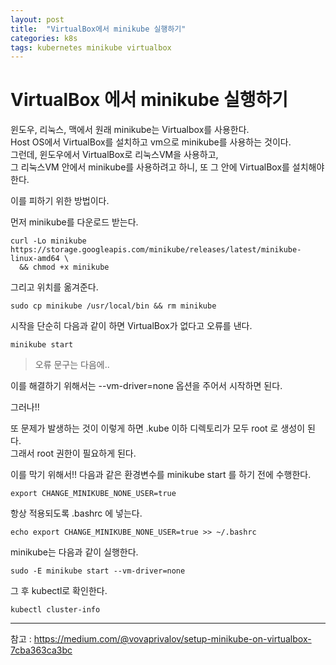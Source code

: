 ```yaml
---
layout: post
title:  "VirtualBox에서 minikube 실행하기"
categories: k8s
tags: kubernetes minikube virtualbox
---
```

# VirtualBox 에서 minikube 실행하기

윈도우, 리눅스, 맥에서 원래 minikube는 Virtualbox를 사용한다.  
Host OS에서 VirtualBox를 설치하고 vm으로 minikube를 사용하는 것이다.  
그런데, 윈도우에서 VirtualBox로 리눅스VM을 사용하고,  
그 리눅스VM 안에서 minikube를 사용하려고 하니, 또 그 안에 VirtualBox를 설치해야 한다.

이를 피하기 위한 방법이다.

먼저 minikube를 다운로드 받는다.

~~~
curl -Lo minikube https://storage.googleapis.com/minikube/releases/latest/minikube-linux-amd64 \
  && chmod +x minikube
~~~

그리고 위치를 옮겨준다.
~~~
sudo cp minikube /usr/local/bin && rm minikube
~~~

시작을 단순히 다음과 같이 하면 VirtualBox가 없다고 오류를 낸다.
~~~
minikube start
~~~
>오류 문구는 다음에..

이를 해결하기 위해서는 --vm-driver=none 옵션을 주어서 시작하면 된다.

그러나!!

또 문제가 발생하는 것이 이렇게 하면 .kube 이하 디렉토리가 모두 root 로 생성이 된다.  
그래서 root 권한이 필요하게 된다.

이를 막기 위해서!! 다음과 같은 환경변수를 minikube start 를 하기 전에 수행한다.
~~~
export CHANGE_MINIKUBE_NONE_USER=true
~~~

항상 적용되도록 .bashrc 에 넣는다.
~~~
echo export CHANGE_MINIKUBE_NONE_USER=true >> ~/.bashrc
~~~

minikube는 다음과 같이 실행한다.
~~~
sudo -E minikube start --vm-driver=none
~~~

그 후 kubectl로 확인한다.
~~~
kubectl cluster-info
~~~

---
참고 : https://medium.com/@vovaprivalov/setup-minikube-on-virtualbox-7cba363ca3bc